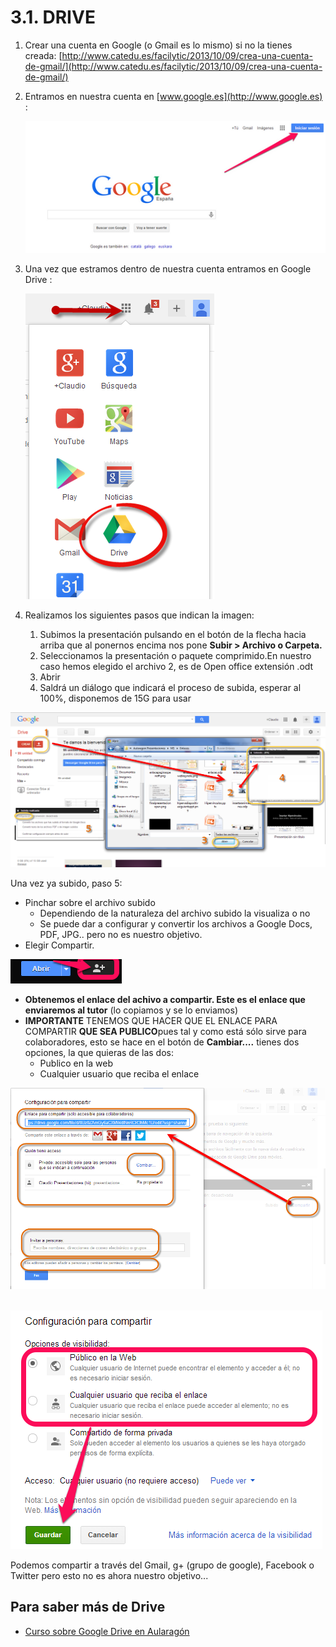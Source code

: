 # 3.1. DRIVE

1.  Crear una cuenta en Google (o Gmail es lo mismo) si no la tienes creada: [http://www.catedu.es/facilytic/2013/10/09/crea-una-cuenta-de-gmail/](http://www.catedu.es/facilytic/2013/10/09/crea-una-cuenta-de-gmail/)
2.  Entramos en nuestra cuenta en [www.google.es](http://www.google.es) :  

    ![](img/entrarcuenta.png)

3.  Una vez que estramos dentro de nuestra cuenta entramos en Google Drive :  

    ![](img/entrardrive.png)

4.  Realizamos los siguientes pasos que indican la imagen:
    1.  Subimos la presentación pulsando en el botón de la flecha hacia arriba que al ponernos encima nos pone **Subir > Archivo o Carpeta.**
    2.  Seleccionamos la presentación o paquete comprimido.En nuestro caso hemos elegido el archivo 2, es de Open office extensión .odt
    3.  Abrir
    4.  Saldrá un diálogo que indicará el proceso de subida, esperar al 100%, disponemos de 15G para usar


![Subir archivos a GoogleDrive. C.Barrabés, montaje pantalla captura programa](img/subirarchivosdrive.png "Subir presentación a Drive")

Una vez ya subido, paso 5:

*   Pinchar sobre el archivo subido
    *   Dependiendo de la naturaleza del archivo subido la visualiza o no
    *   Se puede dar a configurar y convertir los archivos a Google Docs, PDF, JPG.. pero no es nuestro objetivo.
*   Elegir Compartir.

![](img/compartir1.png)  


*   **Obtenemos el enlace del achivo a compartir. Este es el enlace que enviaremos al tutor** (lo copiamos y se lo enviamos)
*   **IMPORTANTE** TENEMOS QUE HACER QUE EL ENLACE PARA COMPARTIR **QUE SEA PUBLICO**pues tal y como está sólo sirve para colaboradores, esto se hace en el botón de **Cambiar....** tienes dos opciones, la que quieras de las dos:
    *   Publico en la web
    *   Cualquier usuario que reciba el enlace


![Configuración compartir Drive C.Barrabés, montaje pantalla captura programa](img/configuracioncompartirdrive.png "Configuración compartir Drive") 


![](img/publico.png)


Podemos compartir a través del Gmail, g+ (grupo de google), Facebook o Twitter pero esto no es ahora nuestro objetivo...

## Para saber más de Drive

*   [Curso sobre Google Drive en Aularagón](https://catedu.gitbooks.io/trabajo-colaborativo-con-google-drive/content/)

